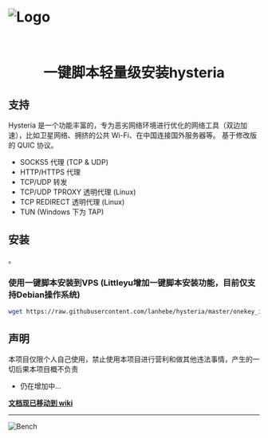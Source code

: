 # ![Logo](docs/logos/readme.png)

<h1 align="center">
  <br>一键脚本轻量级安装hysteria<br>
</h1>




## 支持

Hysteria 是一个功能丰富的，专为恶劣网络环境进行优化的网络工具（双边加速），比如卫星网络、拥挤的公共 Wi-Fi、在中国连接国外服务器等。 基于修改版的 QUIC 协议。

- SOCKS5 代理 (TCP & UDP)
- HTTP/HTTPS 代理
- TCP/UDP 转发
- TCP/UDP TPROXY 透明代理 (Linux)
- TCP REDIRECT 透明代理 (Linux)
- TUN (Windows 下为 TAP)

## 安装

。
### 使用一键脚本安装到VPS  (Littleyu增加一键脚本安装功能，目前仅支持Debian操作系统)
```sh
wget https://raw.githubusercontent.com/lanhebe/hysteria/master/onekey_installHysteria.sh && chmod +x onekey_installHysteria.sh && ./onekey_installHysteria.sh
```



## 声明
本项目仅限个人自己使用，禁止使用本项目进行营利和做其他违法事情，产生的一切后果本项目概不负责

- 仍在增加中...

**[文档现已移动到 wiki](https://github.com/HyNetwork/hysteria/wiki/%E9%A6%96%E9%A1%B5)**

----------

![Bench](docs/bench/bench.png)
